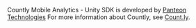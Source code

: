 Countly Mobile Analytics - Unity SDK is developed by [Panteon Technologies](http://panteon.com.tr/) 
For more information about Countly, see [Count.ly](http://Count.ly).
